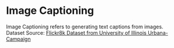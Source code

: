 # Image Captioning
Image Captioning refers to generating text captions from images.
<br>
Dataset Source: <a href="https://forms.illinois.edu/sec/1713398">Flickr8k Dataset from University of  Illinois Urbana-Campaign</a>
